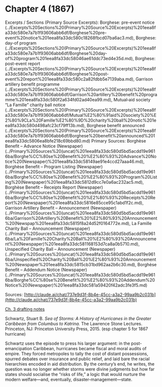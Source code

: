 # Chapter 4 (1867)

Excerpts / Sections (Primary Source Excerpts): Borghese: pre-event notice (../Excerpts%20Sections%20(Primary%20Source%20Excerpts)%201eea8fa33dc580e7a7b1f93606abb6df/Borghese%20pre-event%20notice%201eea8fa33dc580c18268fbcd07ba6ac3.md), Borghese: day-of program (../Excerpts%20Sections%20(Primary%20Source%20Excerpts)%201eea8fa33dc580e7a7b1f93606abb6df/Borghese%20day-of%20program%201eea8fa33dc58046ae61ddc73ed4e35d.md), Borghese: post-event report (../Excerpts%20Sections%20(Primary%20Source%20Excerpts)%201eea8fa33dc580e7a7b1f93606abb6df/Borghese%20post-event%20report%201eea8fa33dc580c2a82fdbb5e7139aba.md), Garrison artillery benefit programme (../Excerpts%20Sections%20(Primary%20Source%20Excerpts)%201eea8fa33dc580e7a7b1f93606abb6df/Garrison%20artillery%20benefit%20programme%201eea8fa33dc580f2a634fd02ad40ea99.md), Mutual‑aid society “La Famille” charity ball notice (../Excerpts%20Sections%20(Primary%20Source%20Excerpts)%201eea8fa33dc580e7a7b1f93606abb6df/Mutual%E2%80%91aid%20society%20%E2%80%9CLa%20Famille%E2%80%9D%20charity%20ball%20notic%201eea8fa33dc580d498afc23cf79ff13b.md), Borghese benefit announced (../Excerpts%20Sections%20(Primary%20Source%20Excerpts)%201eea8fa33dc580e7a7b1f93606abb6df/Borghese%20benefit%20announced%201eea8fa33dc5806ea8bfe218c69bbd80.md)
Primary Sources: Borghèse Benefit – Advance Notice (Newspaper) (../Primary%20Sources%20(uncat)%201eea8fa33dc580d5bd5acdd19e9616ba/Borghe%CC%80se%20Benefit%20%E2%80%93%20Advance%20Notice%20(Newspaper)%201eea8fa33dc58149ae91e4ccd27aaa46.md), Borghèse Benefit – Program Listing (Newspaper) (../Primary%20Sources%20(uncat)%201eea8fa33dc580d5bd5acdd19e9616ba/Borghe%CC%80se%20Benefit%20%E2%80%93%20Program%20Listing%20(Newspaper)%201eea8fa33dc5812d9cc7e0a6ac232ac5.md), Borghèse Benefit – Receipts Report (Newspaper) (../Primary%20Sources%20(uncat)%201eea8fa33dc580d5bd5acdd19e9616ba/Borghe%CC%80se%20Benefit%20%E2%80%93%20Receipts%20Report%20(Newspaper)%201eea8fa33dc5816e85cce95c1abd1f2c.md), Garrison Artillery Benefit – Announcement (Newspaper) (../Primary%20Sources%20(uncat)%201eea8fa33dc580d5bd5acdd19e9616ba/Garrison%20Artillery%20Benefit%20%E2%80%93%20Announcement%20(Newspap%201eea8fa33dc5815f8a24d52f0164772e.md), La Famille Charity Ball – Announcement (Newspaper) (../Primary%20Sources%20(uncat)%201eea8fa33dc580d5bd5acdd19e9616ba/La%20Famille%20Charity%20Ball%20%E2%80%93%20Announcement%20(Newspaper)%201eea8fa33dc581168153d7ca8a0b5710.md), Unspecified Charity Ball – Announcement (Newspaper) (../Primary%20Sources%20(uncat)%201eea8fa33dc580d5bd5acdd19e9616ba/Unspecified%20Charity%20Ball%20%E2%80%93%20Announcement%20(Newspaper%201eea8fa33dc5815cb31bd962aa2b6c30.md), Borghèse Benefit – Addendum Notice (Newspaper) (../Primary%20Sources%20(uncat)%201eea8fa33dc580d5bd5acdd19e9616ba/Borghe%CC%80se%20Benefit%20%E2%80%93%20Addendum%20Notice%20(Newspaper)%201eea8fa33dc581a59420f42adc3fe3f5.md)

Sources: [http://claude.ai/chat/737e9d3f-8b4e-45cc-a3a2-99aa9b2c031b](http://claude.ai/chat/737e9d3f-8b4e-45cc-a3a2-99aa9b2c031b)

[Ch. 3 drafting notes](Chapter%204%20(1867)%201eea8fa33dc5814fa184d173a98f0d1b/Ch%203%20drafting%20notes%201f7a8fa33dc58072ace1e00b30db57a9.md)

Schwartz, Stuart B. *Sea of Storms: A History of Hurricanes in the Greater Caribbean from Columbus to Katrina.* The Lawrence Stone Lectures. Princeton, NJ: Princeton University Press, 2015. (esp chapter 5 for 1867 hurricane)

Schwartz uses the episode to press his larger argument: in the post-emancipation Caribbean, hurricanes became fiscal and moral audits of empire. They forced metropoles to tally the cost of distant possessions, spurred debates over insurance and public relief, and laid bare the racial hierarchies encoded in aid distribution. By the century’s end, he writes, the question was no longer whether storms were divine judgments but how far states should socialise the “risks of life,” a logic that would nurture the modern welfare—and, eventually, disaster-management—state.